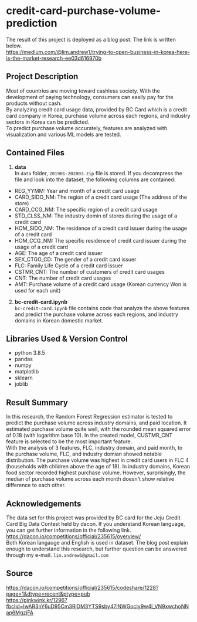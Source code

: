 # credit-card-purchase-volume-prediction  
The result of this project is deployed as a blog post. The link is written below.  
https://medium.com/@lim.andrew1/trying-to-open-business-in-korea-here-is-the-market-research-ee03d616970b

## Project Description  
Most of countries are moving toward cashless society. With the development of paying technology, consumers can easily pay for the products without cash.  
By analyzing credit card usage data, provided by BC Card which is a credit card company in Korea, purchase volume across each regions, and industry sectors in Korea can be predicted.  
To predict purchase volume accurately, features are analyzed with visualization and various ML models are tested.
  
  
## Contained Files  
1. **data**  
In `data` folder, `201901-202003.zip` file is stored. If you decompress the file and look into the dataset, the following columns are contained:  
  - REG_YYMM: Year and month of a credit card usage  
  - CARD_SIDO_NM: The region of a credit card usage (The address of the store)  
  - CARD_CCG_NM: The specific region of a credit card usage  
  - STD_CLSS_NM: The industry domin of stores during the usage of a credit card  
  - HOM_SIDO_NM: The residence of a credit card issuer during the usage of a credit card  
  - HOM_CCG_NM: The specific residence of credit card issuer during the usage of a credit card  
  - AGE: The age of a credit card issuer  
  - SEX_CTGO_CD: The gender of a credit card issuer  
  - FLC: Family Life Cycle of a credit card issuer  
  - CSTMR_CNT: The number of customers of credit card usages  
  - CNT: The number of credit card usages  
  - AMT: Purchase volume of a credit card usage (Korean currency Won is used for each unit)  
2. **bc-credit-card.ipynb**  
`bc-credit-card.ipynb` file contains code that analyze the above features and predict the purchase volume across each regions, and industry domains in Korean domestic market.
    
  
## Libraries Used & Version Control  
  - python 3.8.5  
  - pandas  
  - numpy  
  - matplotlib  
  - sklearn  
  - joblib  
  
  
## Result Summary  
In this research, the Random Forest Regression estimator is tested to predict the purchase volume across industry domains, and paid location. It estimated purchase volume quite well, with the rounded mean squared error of 0.18 (with logarithm base 10). In the created model, CUSTMR_CNT feature is selected to be the most important feature.  
With the analysis of 3 features, FLC, industry domain, and paid month, to the purchase volume, FLC, and industry domian showed notable distribution. The purchase volume was highest in credit card users in FLC 4 (households with children above the age of 18). In industry domains, Korean food sector recorded highest purchase volume. However, surprisingly, the median of purchase volume across each month doesn't show relative difference to each other.  
  
  
## Acknowledgements  
The data set for this project was provided by BC card for the Jeju Credit Card Big Data Contest held by dacon. If you understand Korean language, you can get further information in the following link. https://dacon.io/competitions/official/235615/overview/  
Both Korean langauge and English is used in dataset. The blog post explain enough to understand this research, but further question can be answered through my e-mail. `lim.andrew1@gmail.com`  


## Source
https://dacon.io/competitions/official/235615/codeshare/1228?page=1&dtype=recent&ptype=pub  
https://pinkwink.kr/1296?fbclid=IwAR3nY6uD95Cm3RjDM3YTS9sby47lNWGocIy9w4l_VN9xwchoNNap6MgzjFA  
